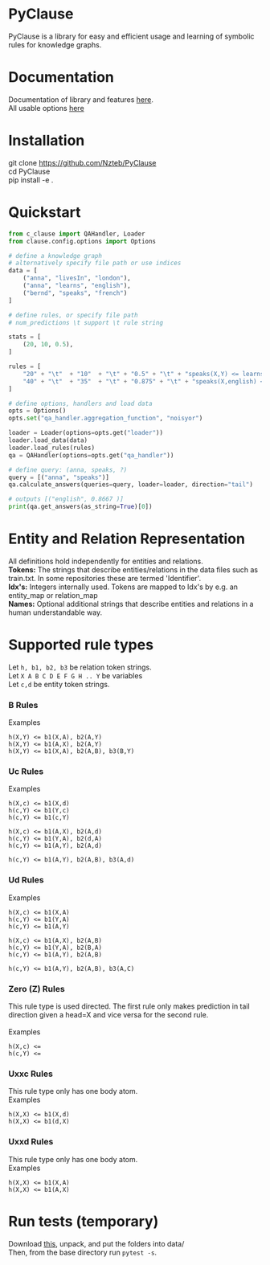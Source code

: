 PyClause
==============
PyClause is a library for easy and efficient usage and learning of symbolic rules for knowledge graphs.

# Documentation
Documentation of library and features [here](https://pyclause.readthedocs.io/en/latest/index.html). <br>
All usable options [here](config-default.yaml) 


# Installation
git clone https://github.com/Nzteb/PyClause \
cd PyClause \
pip install -e .

# Quickstart
```python
from c_clause import QAHandler, Loader
from clause.config.options import Options

# define a knowledge graph
# alternatively specify file path or use indices
data = [
    ("anna", "livesIn", "london"),
    ("anna", "learns", "english"),
    ("bernd", "speaks", "french")
]

# define rules, or specify file path
# num_predictions \t support \t rule string

stats = [
    (20, 10, 0.5),
]

rules = [
    "20" + "\t"  + "10"  + "\t" + "0.5" + "\t" + "speaks(X,Y) <= learns(X,Y)",
    "40" + "\t"  + "35"  + "\t" + "0.875" + "\t" + "speaks(X,english) <= livesIn(X,london)",
]

# define options, handlers and load data
opts = Options()
opts.set("qa_handler.aggregation_function", "noisyor")

loader = Loader(options=opts.get("loader"))
loader.load_data(data)
loader.load_rules(rules)
qa = QAHandler(options=opts.get("qa_handler"))

# define query: (anna, speaks, ?) 
query = [("anna", "speaks")]
qa.calculate_answers(queries=query, loader=loader, direction="tail")

# outputs [("english", 0.8667 )] 
print(qa.get_answers(as_string=True)[0])


```


# Entity and Relation Representation

All definitions hold independently for entities and relations. <br>
<strong>Tokens:</strong> The strings that describe entities/relations in the data files such as train.txt. In some repositories these are termed 'Identifier'. <br>
<strong>Idx's:</strong> Integers internally used. Tokens are mapped to Idx's by e.g. an entity_map or relation_map <br>
<strong>Names:</strong> Optional additional strings that describe entities and relations in a human understandable way. <br>

# Supported rule types

Let ```h, b1, b2, b3``` be relation token strings. <br>
Let ```X A B C D E F G H .. Y``` be variables <br>
Let ```c,d``` be entity token strings. <br>

### B Rules
Examples<br>
```
h(X,Y) <= b1(X,A), b2(A,Y)
h(X,Y) <= b1(A,X), b2(A,Y)
h(X,Y) <= b1(X,A), b2(A,B), b3(B,Y)
```

### Uc Rules
Examples<br>
```
h(X,c) <= b1(X,d)
h(c,Y) <= b1(Y,c)
h(c,Y) <= b1(c,Y)

h(X,c) <= b1(A,X), b2(A,d)
h(c,Y) <= b1(Y,A), b2(d,A)
h(c,Y) <= b1(A,Y), b2(A,d)

h(c,Y) <= b1(A,Y), b2(A,B), b3(A,d)
```


### Ud Rules
Examples<br>
```
h(X,c) <= b1(X,A)
h(c,Y) <= b1(Y,A)
h(c,Y) <= b1(A,Y)

h(X,c) <= b1(A,X), b2(A,B)
h(c,Y) <= b1(Y,A), b2(B,A)
h(c,Y) <= b1(A,Y), b2(A,B)

h(c,Y) <= b1(A,Y), b2(A,B), b3(A,C)
```


### Zero (Z) Rules
This rule type is used directed. The first rule only makes prediction in tail direction given a head=X and vice versa for the second rule. <br><br>
Examples<br>
```
h(X,c) <= 
h(c,Y) <= 
```

### Uxxc Rules
This rule type only has one body atom.<br>
Examples<br>
```
h(X,X) <= b1(X,d) 
h(X,X) <= b1(d,X) 
```

### Uxxd Rules
This rule type only has one body atom.<br>
Examples<br>
```
h(X,X) <= b1(X,A) 
h(X,X) <= b1(A,X) 
```




# Run tests (temporary)


Download [this](https://www.dropbox.com/scl/fi/75py3esgpsn6f370ap7q5/test-data.zip?rlkey=7i136d7d7194x2tvoxqsv0e36&dl=0), unpack, and put the folders into data/ <br>
Then, from the base directory run
```pytest -s```.




